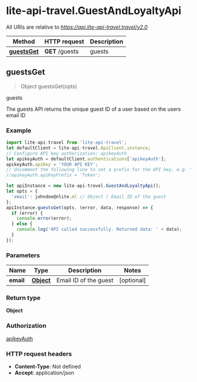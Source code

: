 # lite-api-travel.GuestAndLoyaltyApi

All URIs are relative to *https://api.lite-api-travel.travel/v2.0*

Method | HTTP request | Description
------------- | ------------- | -------------
[**guestsGet**](GuestAndLoyaltyApi.md#guestsGet) | **GET** /guests | guests



## guestsGet

> Object guestsGet(opts)

guests

The guests API returns the unique guest ID of a user based on the users email ID

### Example

```javascript
import lite-api-travel from 'lite-api-travel';
let defaultClient = lite-api-travel.ApiClient.instance;
// Configure API key authorization: apikeyAuth
let apikeyAuth = defaultClient.authentications['apikeyAuth'];
apikeyAuth.apiKey = 'YOUR API KEY';
// Uncomment the following line to set a prefix for the API key, e.g. "Token" (defaults to null)
//apikeyAuth.apiKeyPrefix = 'Token';

let apiInstance = new lite-api-travel.GuestAndLoyaltyApi();
let opts = {
  'email': johndoe@nlite.ml // Object | Email ID of the guest
};
apiInstance.guestsGet(opts, (error, data, response) => {
  if (error) {
    console.error(error);
  } else {
    console.log('API called successfully. Returned data: ' + data);
  }
});
```

### Parameters


Name | Type | Description  | Notes
------------- | ------------- | ------------- | -------------
 **email** | [**Object**](.md)| Email ID of the guest | [optional] 

### Return type

**Object**

### Authorization

[apikeyAuth](../README.md#apikeyAuth)

### HTTP request headers

- **Content-Type**: Not defined
- **Accept**: application/json

